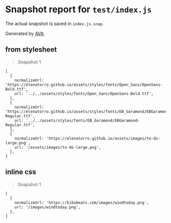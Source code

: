 # Snapshot report for `test/index.js`

The actual snapshot is saved in `index.js.snap`.

Generated by [AVA](https://ava.li).

## from stylesheet

> Snapshot 1

    [
      {
        normalizeUrl: 'https://elenatorro.github.io/assets/styles/fonts/Open_Sans/OpenSans-Bold.ttf',
        url: '../../assets/styles/fonts/Open_Sans/OpenSans-Bold.ttf',
      },
      {
        normalizeUrl: 'https://elenatorro.github.io/assets/styles/fonts/EB_Garamond/EBGaramond-Regular.ttf',
        url: '../../assets/styles/fonts/EB_Garamond/EBGaramond-Regular.ttf',
      },
      {
        normalizeUrl: 'https://elenatorro.github.io/assets/images/to-do-large.png',
        url: '/assets/images/to-do-large.png',
      },
    ]

## inline css

> Snapshot 1

    [
      {
        normalizeUrl: 'https://kikobeats.com/images/windtoday.png',
        url: '/images/windtoday.png',
      },
    ]
